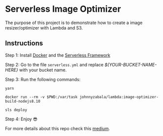 # Serverless Image Optimizer

The purpose of this project is to demonstrate how to create a image resizer/optimizer with Lambda and S3.

## Instructions

Step 1: Install [Docker](https://www.docker.com/get-started) and the [Serverless Framework](https://serverless.com/)

Step 2: Go to the file `serverless.yml` and replace _\${YOUR-BUCKET-NAME-HERE}_ with your bucket name.

Step 3: Run the following commands:

```
yarn

docker run --rm -v $PWD:/var/task johnnyzabala/lambda:image-optimizer-build-nodejs8.10

sls deploy
```

Step 4: Enjoy 😎

For more details about this repo check this [medium](https://medium.com/@johnny02/building-an-image-resizer-optimizer-with-lambda-and-s3-35239b571c32).
